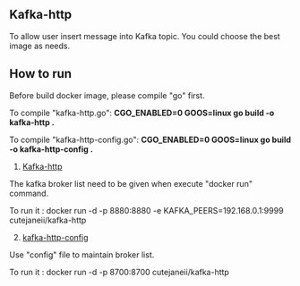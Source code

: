 ## Kafka-http ##
To allow user insert message into Kafka topic. You could choose the best image as needs.

## How to run ##

Before build docker image, please compile "go" first.

To compile "kafka-http.go": 
**CGO_ENABLED=0 GOOS=linux go build -o kafka-http .**

To compile "kafka-http-config.go":
**CGO_ENABLED=0 GOOS=linux go build -o kafka-http-config .**


1. [Kafka-http](https://github.com/cutejaneii/kafka-http/tree/master/kafka-http)

The kafka broker list need to be given when execute "docker run" command.

To run it : docker run -d -p 8880:8880 -e KAFKA_PEERS=192.168.0.1:9999 cutejaneii/kafka-http


2. [kafka-http-config](https://github.com/cutejaneii/kafka-http/tree/master/kafka-http-config)

Use "config" file to maintain broker list.

To run it : docker run -d -p 8700:8700 cutejaneii/kafka-http
